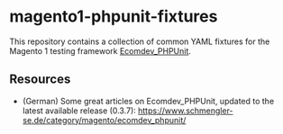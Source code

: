 # magento1-phpunit-fixtures
This repository contains a collection of common YAML fixtures for the Magento 1 testing framework [Ecomdev_PHPUnit](https://github.com/EcomDev/EcomDev_PHPUnit).

## Resources
* (German) Some great articles on Ecomdev_PHPUnit, updated to the latest available release (0.3.7): https://www.schmengler-se.de/category/magento/ecomdev_phpunit/
